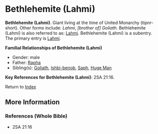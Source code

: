 # Bethlehemite (Lahmi)
**Bethlehemite (Lahmi)**. 
Giant living at the time of United Monarchy (tipnr-short). 
Other forms include: 
*Lahmi*, *[brother of] Goliath*. 
Bethlehemite (Lahmi) is also referred to as: 
[Lahmi](Lahmi.md). 
Bethlehemite (Lahmi) is a subentry. The primary entry is 
[Lahmi](Lahmi.md). 




**Familial Relationships of Bethlehemite (Lahmi)**


* Gender: male
* Father: [Rapha](Rapha.md)
* Sibling(s): [Goliath](Goliath.md), [Ishbi-benob](Ishbi-benob.md), [Saph](Saph.md), [Huge Man](HugeMan.md)




**Key References for Bethlehemite (Lahmi)**: 
2SA 21:16. 






Return to [Index](00-Index.md)

## More Information

### References (Whole Bible)

* 2SA 21:16



